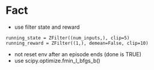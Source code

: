 # Fact
* use filter state and reward
```
running_state = ZFilter((num_inputs,), clip=5)
running_reward = ZFilter((1,), demean=False, clip=10)
```
* not reset env after an episode ends (done is TRUE)
* use scipy.optimize.fmin_l_bfgs_b()


